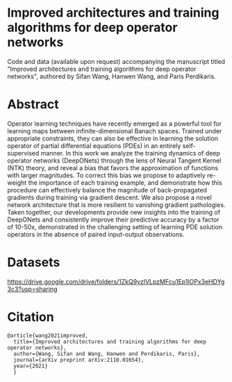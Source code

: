 # Improved architectures and training algorithms for deep operator networks

Code and data (available upon request) accompanying the manuscript titled "Improved architectures and training algorithms for deep operator networks", authored by Sifan Wang, Hanwen Wang, and Paris Perdikaris.

# Abstract

Operator learning techniques have recently emerged as a powerful tool for learning maps between infinite-dimensional Banach spaces. Trained under appropriate constraints, they can also be effective in learning the solution operator of partial differential equations (PDEs) in an entirely self-supervised manner. In this work we analyze the training dynamics of deep operator networks (DeepONets) through the lens of Neural Tangent Kernel (NTK) theory, and reveal a bias that favors the approximation of functions with larger magnitudes. To correct this bias we propose to adaptively re-weight the importance of each training example, and demonstrate how this procedure can effectively balance the magnitude of back-propagated gradients during training via gradient descent. We also propose a novel network architecture that is more resilient to vanishing gradient pathologies. Taken together, our developments provide new insights into the training of DeepONets and consistently improve their predictive accuracy by a factor of 10-50x, demonstrated  in the challenging setting of learning PDE solution operators in the absence of paired input-output observations.


# Datasets

https://drive.google.com/drive/folders/1ZkQ9yzlVLpzMFcu1Ep1lOPx3eHDYg3c3?usp=sharing

# Citation

    @article{wang2021improved,
      title={Improved architectures and training algorithms for deep operator networks},
      author={Wang, Sifan and Wang, Hanwen and Perdikaris, Paris},
      journal={arXiv preprint arXiv:2110.01654},
      year={2021}
      }
